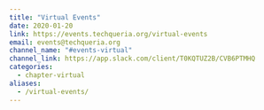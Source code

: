 ```yaml
---
title: "Virtual Events"
date: 2020-01-20
link: https://events.techqueria.org/virtual-events
email: events@techqueria.org
channel_name: "#events-virtual"
channel_link: https://app.slack.com/client/T0KQTUZ2B/CVB6PTMHQ
categories:
  - chapter-virtual
aliases:
  - /virtual-events/
---
```

